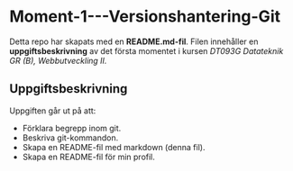 # Moment-1---Versionshantering-Git
Detta repo har skapats med en **README.md-fil**.
Filen innehåller en **uppgiftsbeskrivning** av det första momentet i kursen *DT093G Datateknik GR (B), Webbutveckling II.*

## Uppgiftsbeskrivning
Uppgiften går ut på att:

* Förklara begrepp inom git.
* Beskriva git-kommandon.
* Skapa en README-fil med markdown (denna fil).
* Skapa en README-fil för min profil.